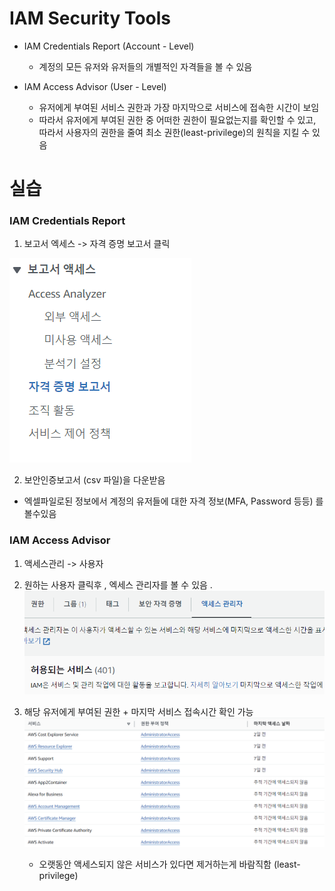# IAM Security Tools

- IAM Credentials Report (Account - Level)

  - 계정의 모든 유저와 유저들의 개별적인 자격들을 볼 수 있음

- IAM Access Advisor (User - Level)
  - 유저에게 부여된 서비스 권한과 가장 마지막으로 서비스에 접속한 시간이 보임
  - 따라서 유저에게 부여된 권한 중 어떠한 권한이 필요없는지를 확인할 수 있고, 따라서 사용자의 권한을 줄여 최소 권한(least-privilege)의 원칙을 지킬 수 있음

# 실습

### IAM Credentials Report

1.  보고서 엑세스 -> 자격 증명 보고서 클릭

![alt text](./imgs/image-6.png)

2. 보안인증보고서 (csv 파일)을 다운받음

- 엑셀파일로된 정보에서 계정의 유저들에 대한 자격 정보(MFA, Password 등등) 를 볼수있음

### IAM Access Advisor

1. 액세스관리 -> 사용자

2. 원하는 사용자 클릭후 , 엑세스 관리자를 볼 수 있음 .
   ![alt text](./imgs/image-7.png)

3. 해당 유저에게 부여된 권한 + 마지막 서비스 접속시간 확인 가능
   ![alt text](./imgs/image-8.png)

   - 오랫동안 액세스되지 않은 서비스가 있다면 제거하는게 바람직함 (least-privilege)
